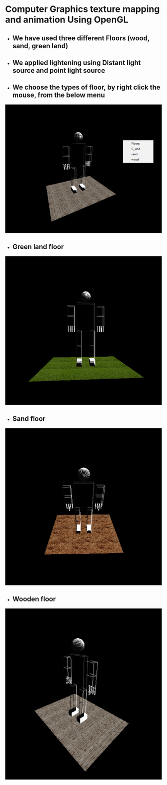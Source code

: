 # Computer Graphics texture mapping and animation Using OpenGL
* ## We have used three different Floors (wood, sand, green land)
* ## We applied lightening using Distant light source and point light source
* ## We choose the types of floor, by right click the mouse, from the below menu
![](images/12.PNG)

* ## Green land floor 
![](images/9.PNG)

* ## Sand floor 
![](images/10.PNG)

* ## Wooden floor 
![](images/11.PNG)
